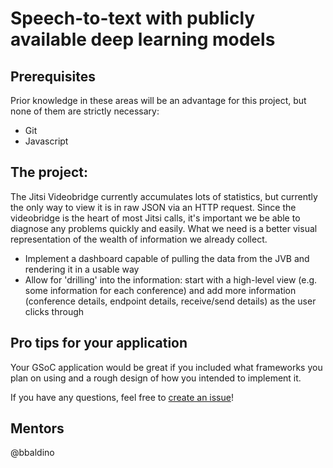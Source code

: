 # Speech-to-text with publicly available deep learning models

## Prerequisites
Prior knowledge in these areas will be an advantage for this project, but none of them
are strictly necessary:

* Git
* Javascript

## The project:
The Jitsi Videobridge currently accumulates lots of statistics, but currently
the only way to view it is in raw JSON via an HTTP request.  Since the
videobridge is the heart of most Jitsi calls, it's important we be able to
diagnose any problems quickly and easily.  What we need is a better visual
representation of the wealth of information we already collect.

* Implement a dashboard capable of pulling the data from the JVB and rendering
it in a usable way
* Allow for 'drilling' into the information: start with a high-level view
(e.g. some information for each conference) and add more information
(conference details, endpoint details, receive/send details) as the user clicks
through

## Pro tips for your application
Your GSoC application would be great if you included what frameworks you plan
on using and a rough design of how you intended to implement it.

If you have any questions, feel free to [create an issue](https://github.com/jitsi/gsoc-ideas/issues/new)!

## Mentors

@bbaldino
